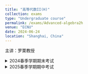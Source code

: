 ```yaml
---
title: "高等代数II(H)"
collection: exams
type: "Undergraduate course"
permalink: /exams/Advanced-algebra2h
venue: "ECNU"
date: 2024-06-24
location: "Shanghai, China"
---
```

主讲：罗栗教授

<details markdown="1">
  <summary>2024春季学期期末考试</summary>

**第1题[20分]** 判断下列命题正误，并说明理由：  
(1) 两个正交矩阵之和还是正交矩阵；  
(2) 两个矩阵的特征值及其代数重数完全相同，则它们相似；  
(3) 两个实对称矩阵相似，则它们相合；  
(4) 复矩阵 \\( A,B \\) 满足 \\( A^2 \sim B^2 \\)，则 \\( A \sim B \\) . 

**第2题[10分]** 求三阶实对称矩阵 \\( A \\)，其特征值为 \\( 6,3,3 \\)，其中特征值 \\(6\\) 对应的一个特征向量为 \\( (1,1,1)^T \\) . 

**第3题[15分]** 定义 \\( M_2(\mathbb{R}) \times M_2(\mathbb{R}) \to \mathbb{R} \\) 的函数：\\( f(A,B) = |A+B| - |A| - |B| \\) .   
(1) 证明 \\( f \\) 是对称双线性函数；  
(2) 求 \\( f \\) 在 \\( E_{11}, E_{12}, E_{21}, E_{22} \\) 下的度量矩阵，并求 \\( f \\) 的符号差 . 

**第4题[10分]** 已知 \\( A = \begin{pmatrix} 0 & 2024 & 6 \\\ & 0 & 24 \\\ & & 0 \end{pmatrix} \\)，求证方程 \\( X^2 = A \\) 无解（\\( X \in M_3(\mathbb{C}) \\)） . 

**第5题[15分]** 求矩阵 \\( A = \begin{pmatrix} -4 & 3 & 0 & 0 \\\ -3 & 2 & 0 & 0 \\\ 5 & 1 & 1 & -2 \\\ 2 & 0 & 2 & -3 \end{pmatrix} \\) 的初等因子，不变因子以及 Jordan 标准型 . 

**第6题[10分]** 已知线性空间 \\( V \\) 上的线性函数 \\( f, f_1, f_2, \cdots, f_k \in \text{Hom}(V,\mathbb{K}) \\) 满足当 \\( f_1(\alpha) = f_2(\alpha) = \cdots = f_k(\alpha) \\) 时都有 \\( f(\alpha) = 0 \\)，求证 \\( f \\) 是 \\( f_1, f_2, \cdots, f_k \\) 的线性组合 . 

**第7题[10分]** 已知矩阵 \\( A \in M_n(\mathbb{C}) \\) 有 \\( n \\) 个不同的特征值 \\( \lambda_1, \lambda_2, \cdots, \lambda_n \\)，定义变换 \\( \text{ab}_A(B) = A B - B A \\) .   
(1) 求证 \\( \text{ab}_A \\) 是 \\( M_n(\mathbb{C}) \\) 上的线性变换；  
(2) 求线性变换 \\( \text{ab}_A \\) 的 \\( n^2 \\) 个特征值 . 

**第8题[10分]** 定义对角线全为 1 的 \\( m \\) 阶复上三角矩阵全体为 \\( N_m^+ \\)，对角线全为 1 的 \\( n \\) 阶复下三角矩阵全体为 \\( N_n^- \\)，定义 \\( M_{m \times n}(\mathbb{C}) \\) 上的关系 \\( A \sim B \\)：\\( \exists P \in N_m^+, Q \in N_n^- \\) 使得 \\( A = P B Q \\) .   
(1) 求证该关系是 \\( M_{m \times n}(\mathbb{C}) \\) 上的等价关系；  
(2) \\( \Delta_i \\) 定义为 \\( A \\) 的 \\( i \\) 阶顺序主子式，求证：\\( \Delta_1, \cdots, \Delta_{\min\\{m,n\\}} \\) 是上述等价关系的不变量 . 
</details>

<details markdown="1">
  <summary>2025春季学期期中考试</summary>

本次考试的数学目标是给出代数基本定理的一种证明。（Harm Derksen,2023）

**定理1.** 令\\( f(x)\in\mathbb{C}[x] \\)且\\(\deg f>0\\)，则存在\\(\alpha\in\mathbb{C}\\)使得\\(f(\alpha)=0\\)。

### -准备-
我们不妨设\\(f(x)=\displaystyle\sum_{i=0}^na_ix^i\\)，其中\\(a_n=1,n\ge 1\\)。令\\(\overline{f}(x)=\displaystyle\sum_{i=0}^n\overline{a_i}x^i\\)，其中\\(\overline{a_i}\\)是\\(a_i\\)的共轭复数。

**【题一：(20')】** 令\\(g(x)=f(x)\cdot\overline{f}(x)\\)，证明：
1. \\(g(x)\in\mathbb{R}[x]\\)。
2. \\(f\\)有复根当且仅当\\(g\\)有复根。

由题一，我们下面可以用\\(g\\)替换\\(f\\)
，总是假定\\(f(x)\in\mathbb{R}[x]\\)。考虑实\\(n\\)级矩阵\\(A=(c_{ij})\\)满足\\(c_{in}=-a_{i-1}\\)，对任意\\(1\le i\le n\\)，\\(c_{i,i-1}=1\\)，对任意\\(2\le i\le n\\)，其余地方为\\(0\\)。容易验证\\(A\\)的特征多项式为\\(f(x)\\)。

**【题二：(15')】** 令\\(f(x)=x^2-1\\)。写出如上构造的矩阵\\(A\\)。

于是，代数学基本定理等价于如下定理。所以我们只专注于定理2的证明。

**定理2.** 任何\\(n\\)级**实**方阵\\(A\\)（线性映射）都存在（复）特征向量。

令\\(n\\)是一个正整数，由唯一分解，我们可以写\\(n=2^{r_2}\cdot 3^{r_3}\cdots\\)。定义\\(v_2(n):=r_2\\)。

**【题三：(10')】** 用数分证明“初始”情形：当\\(v_2(n)=0\\)时，定理1（所以定理2）成立。

### -进阶-

令\\(M\\)是所有\\(n\\)级复方阵构成的线性空间。则\\(A\\)诱导了两个线性映射\\(L:M\to M\\)通过\\(X\mapsto A^TX\\)以及\\(R:M\to M\\)通过\\(X\mapsto XA\\)。

令\\(S\\)是所有\\(n\\)级**复对称**方阵构成的线性子空间。我们又有两个自然生成的线性映射\\(\alpha:S\to S\\)通过\\(X\mapsto L(X)+R(X)=A^TX+XA\\)，以及\\(\beta:S\to S\\)通过\\(X\mapsto L\circ R(X)=R\circ L(X)=A^TXA\\)。

**【题四：(20')】** 令\\(v_2(n)=r\\)。证明\\(\dim S=\frac{n(n+1)}{2}\\)以及\\(v_2(\dim S)<r\\)。

我们对\\(v_2(n)\\)归纳，初始情形已由题三给出，现在可假设**定理2对于\\(v_2(n)<r\\)情形成立**。

我们考虑\\(v_2(n)=r\\)情形。由题四，\\(\alpha,\beta\\)都有（复）特征向量。

但这不够，我们需要证明\\(\alpha,\beta\\)有公共特征向量：

**引理3.** 存在\\(0\neq X\in S,\lambda,\mu\in\mathbb{C}\\)使得\\(\alpha(X)=\lambda X,\beta(X)=\mu X\\)。

令\\(S_\lambda\\)是\\(\alpha\\)的\\(\lambda\\)-特征子空间，令\\(I_\lambda=\mathrm{Im}(\lambda\cdot\mathrm{id}-\alpha)\\)。显然\\(\alpha(S_\lambda)\subseteq S_{\lambda}\\)以及\\(\alpha(I_\lambda)\subseteq I_\lambda\\)。

**【题五：(20')】** 严格证明：
1. \\(\beta(S_\lambda)\subset S_\lambda,\beta(I_\lambda)\subseteq(I\lambda)\\)。
2. \\(\min\\{v_2(\dim S_\lambda),v_2(\dim I_\lambda)\\}\le v_2(\dim S)\\)。
3. 如果\\(v_2(\dim S_\lambda)\le v_2(\dim S)\\)，那么\\(a\|_ {S_\lambda},\beta\|_ {I_\lambda}\\)有公共特征向量。
4. 如果\\(v_2(\dim S_\lambda)> v_2(\dim S)\\)，那么\\(a\|_ {I_\lambda},\beta\|_ {I_\lambda}\\)有公共特征向量。（注意，这里特征值可能会变）

如题五，我们完成了引理3的证明。

### -终章-

令\\(t\\)是二次方程\\(x^2-\lambda x+\mu =0\\)的一个复根。考虑如下映射
\\[\varphi:=(t\cdot\mathrm{id}-L)\circ (t\cdot \mathrm{id}-R):M\to M\\]

**【题六：(15')】** 证明：
1. \\(\varphi(X)=0\\)，其中\\(X\\)由引理3所得。
2. \\(t\\)是\\(L\\)或者\\(R\\)的特征值。
3. \\(t\\)是\\(A\\)的特征值。（我们完成了代数基本定理的证明！）

**【附加：(10')】** 详细阐述作者是如何证明\\(f(x)=x^2-1\\)有根的？（需要写出\\(L\\)和\\(R\\)的特征多项式）
</details>
